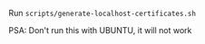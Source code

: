 Run `scripts/generate-localhost-certificates.sh`

PSA: Don't run this with UBUNTU, it will not work
